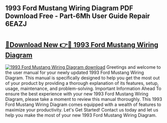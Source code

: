 ## 1993 Ford Mustang Wiring Diagram PDF Download Free - Part-6Mh User Guide Repair 6EAZJ

# <h2><a href="http://dfkti2.blite.top/?on=1993+Ford+Mustang+Wiring+Diagram">🔗Download New 👉🔴 1993 Ford Mustang Wiring Diagram</a></h2>

[![1993 Ford Mustang Wiring Diagram download](https://i.imgur.com/lujVjoI.png)](http://dfkti2.blite.top/?on=1993+Ford+Mustang+Wiring+Diagram)
Greetings and welcome to the user manual for your newly updated 1993 Ford Mustang Wiring Diagram. This manual is specifically designed to help you get the most out of your product by providing a thorough explanation of its features, setup, usage, maintenance, and problem-solving. Important Information Ahead To ensure the best experience with your new 1993 Ford Mustang Wiring Diagram, please take a moment to review this manual thoroughly. This 1993 Ford Mustang Wiring Diagram comes equipped with a wealth of features to maximize your productivity. Let's Get Started! Contact us today and let us help you make the most of your new 1993 Ford Mustang Wiring Diagram.
